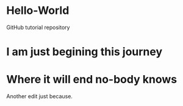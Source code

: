 # Hello-World
GitHub tutorial repository
# I am just begining this journey
# Where it will end no-body knows
Another edit just because.
